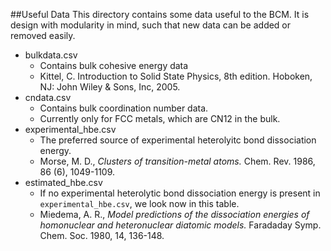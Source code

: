 ##Useful Data
This directory contains some data useful to the BCM. It 
is design with modularity in mind, such that new data can be
added or removed easily.
* bulkdata.csv
    * Contains bulk cohesive energy data
    * Kittel, C. Introduction to Solid State Physics, 8th edition. Hoboken, NJ: John Wiley & Sons, Inc, 2005.
* cndata.csv
    * Contains bulk coordination number data.
    * Currently only for FCC metals, which are CN12 in the bulk.
* experimental_hbe.csv
  * The preferred source of experimental heterolyitc bond dissociation energy.
  * Morse, M. D., *Clusters of transition-metal atoms.* Chem. Rev. 1986, 86 (6), 1049-1109.
* estimated_hbe.csv
  * If no experimental heterolytic bond dissociation energy is present in `experimental_hbe.csv`, we look now in this
    table.
  * Miedema, A. R., *Model predictions of the dissociation energies of homonuclear and heteronuclear diatomic models.*
    Faradaday Symp. Chem. Soc. 1980, 14, 136-148.